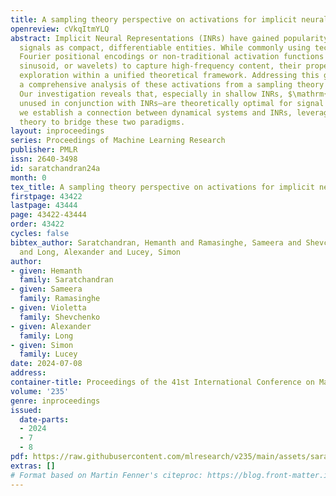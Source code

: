 ```yaml
---
title: A sampling theory perspective on activations for implicit neural representations
openreview: cVkqItmYLQ
abstract: Implicit Neural Representations (INRs) have gained popularity for encoding
  signals as compact, differentiable entities. While commonly using techniques like
  Fourier positional encodings or non-traditional activation functions (e.g., Gaussian,
  sinusoid, or wavelets) to capture high-frequency content, their properties lack
  exploration within a unified theoretical framework. Addressing this gap, we conduct
  a comprehensive analysis of these activations from a sampling theory perspective.
  Our investigation reveals that, especially in shallow INRs, $\mathrm{sinc}$ activations—previously
  unused in conjunction with INRs—are theoretically optimal for signal encoding. Additionally,
  we establish a connection between dynamical systems and INRs, leveraging sampling
  theory to bridge these two paradigms.
layout: inproceedings
series: Proceedings of Machine Learning Research
publisher: PMLR
issn: 2640-3498
id: saratchandran24a
month: 0
tex_title: A sampling theory perspective on activations for implicit neural representations
firstpage: 43422
lastpage: 43444
page: 43422-43444
order: 43422
cycles: false
bibtex_author: Saratchandran, Hemanth and Ramasinghe, Sameera and Shevchenko, Violetta
  and Long, Alexander and Lucey, Simon
author:
- given: Hemanth
  family: Saratchandran
- given: Sameera
  family: Ramasinghe
- given: Violetta
  family: Shevchenko
- given: Alexander
  family: Long
- given: Simon
  family: Lucey
date: 2024-07-08
address:
container-title: Proceedings of the 41st International Conference on Machine Learning
volume: '235'
genre: inproceedings
issued:
  date-parts:
  - 2024
  - 7
  - 8
pdf: https://raw.githubusercontent.com/mlresearch/v235/main/assets/saratchandran24a/saratchandran24a.pdf
extras: []
# Format based on Martin Fenner's citeproc: https://blog.front-matter.io/posts/citeproc-yaml-for-bibliographies/
---
```

